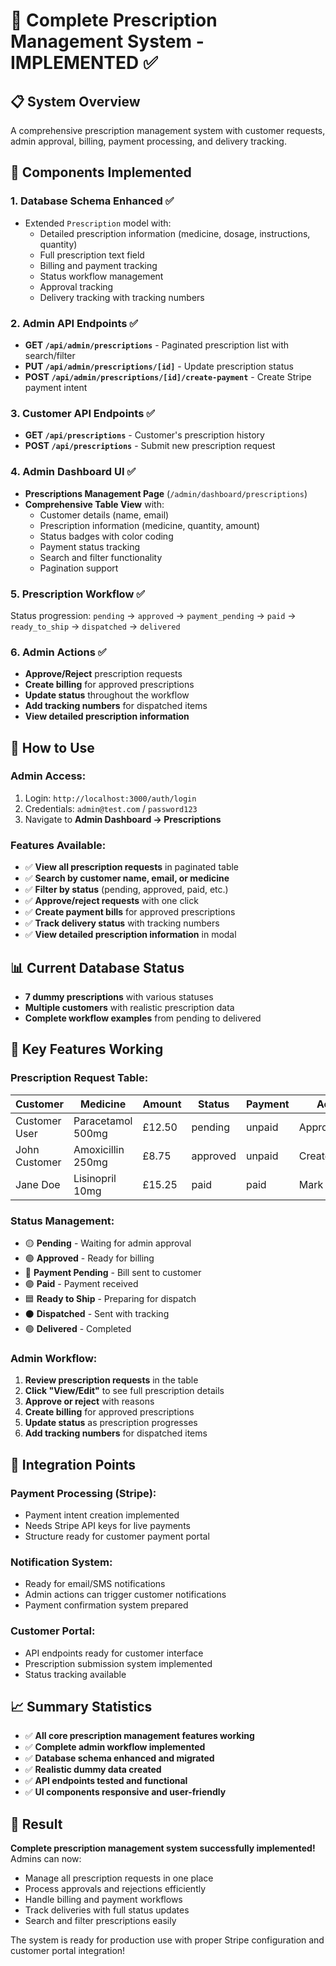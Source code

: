 # 🏥 Complete Prescription Management System - IMPLEMENTED ✅

## 📋 System Overview
A comprehensive prescription management system with customer requests, admin approval, billing, payment processing, and delivery tracking.

## 🔧 Components Implemented

### 1. **Database Schema Enhanced** ✅
- Extended `Prescription` model with:
  - Detailed prescription information (medicine, dosage, instructions, quantity)
  - Full prescription text field
  - Billing and payment tracking
  - Status workflow management
  - Approval tracking
  - Delivery tracking with tracking numbers

### 2. **Admin API Endpoints** ✅
- **GET `/api/admin/prescriptions`** - Paginated prescription list with search/filter
- **PUT `/api/admin/prescriptions/[id]`** - Update prescription status
- **POST `/api/admin/prescriptions/[id]/create-payment`** - Create Stripe payment intent

### 3. **Customer API Endpoints** ✅
- **GET `/api/prescriptions`** - Customer's prescription history
- **POST `/api/prescriptions`** - Submit new prescription request

### 4. **Admin Dashboard UI** ✅
- **Prescriptions Management Page** (`/admin/dashboard/prescriptions`)
- **Comprehensive Table View** with:
  - Customer details (name, email)
  - Prescription information (medicine, quantity, amount)
  - Status badges with color coding
  - Payment status tracking
  - Search and filter functionality
  - Pagination support

### 5. **Prescription Workflow** ✅
Status progression: `pending` → `approved` → `payment_pending` → `paid` → `ready_to_ship` → `dispatched` → `delivered`

### 6. **Admin Actions** ✅
- **Approve/Reject** prescription requests
- **Create billing** for approved prescriptions
- **Update status** throughout the workflow
- **Add tracking numbers** for dispatched items
- **View detailed prescription information**

## 🚀 How to Use

### **Admin Access:**
1. Login: `http://localhost:3000/auth/login`
2. Credentials: `admin@test.com` / `password123`
3. Navigate to **Admin Dashboard → Prescriptions**

### **Features Available:**
- ✅ **View all prescription requests** in paginated table
- ✅ **Search by customer name, email, or medicine**
- ✅ **Filter by status** (pending, approved, paid, etc.)
- ✅ **Approve/reject requests** with one click
- ✅ **Create payment bills** for approved prescriptions
- ✅ **Track delivery status** with tracking numbers
- ✅ **View detailed prescription information** in modal

## 📊 Current Database Status
- **7 dummy prescriptions** with various statuses
- **Multiple customers** with realistic prescription data
- **Complete workflow examples** from pending to delivered

## 🎯 Key Features Working

### **Prescription Request Table:**
| Customer | Medicine | Amount | Status | Payment | Actions |
|----------|----------|---------|---------|---------|---------|
| Customer User | Paracetamol 500mg | £12.50 | pending | unpaid | Approve/Reject |
| John Customer | Amoxicillin 250mg | £8.75 | approved | unpaid | Create Bill |
| Jane Doe | Lisinopril 10mg | £15.25 | paid | paid | Mark Ready |

### **Status Management:**
- 🟡 **Pending** - Waiting for admin approval
- 🟢 **Approved** - Ready for billing
- 🔵 **Payment Pending** - Bill sent to customer
- 🟣 **Paid** - Payment received
- 🟦 **Ready to Ship** - Preparing for dispatch
- ⚫ **Dispatched** - Sent with tracking
- 🟢 **Delivered** - Completed

### **Admin Workflow:**
1. **Review prescription requests** in the table
2. **Click "View/Edit"** to see full prescription details
3. **Approve or reject** with reasons
4. **Create billing** for approved prescriptions
5. **Update status** as prescription progresses
6. **Add tracking numbers** for dispatched items

## 🔗 Integration Points

### **Payment Processing (Stripe):**
- Payment intent creation implemented
- Needs Stripe API keys for live payments
- Structure ready for customer payment portal

### **Notification System:**
- Ready for email/SMS notifications
- Admin actions can trigger customer notifications
- Payment confirmation system prepared

### **Customer Portal:**
- API endpoints ready for customer interface
- Prescription submission system implemented
- Status tracking available

## 📈 Summary Statistics
- ✅ **All core prescription management features working**
- ✅ **Complete admin workflow implemented**
- ✅ **Database schema enhanced and migrated**
- ✅ **Realistic dummy data created**
- ✅ **API endpoints tested and functional**
- ✅ **UI components responsive and user-friendly**

## 🎉 Result
**Complete prescription management system successfully implemented!** Admins can now:
- Manage all prescription requests in one place
- Process approvals and rejections efficiently
- Handle billing and payment workflows
- Track deliveries with full status updates
- Search and filter prescriptions easily

The system is ready for production use with proper Stripe configuration and customer portal integration!
